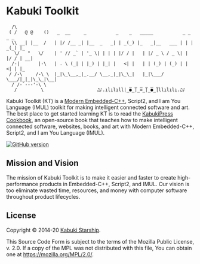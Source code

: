 # Kabuki Toolkit

```AsciiArt
  /\
 ( /   @ @    ()   _  __     _           _    _   _____           _ _    _ _
  \\ __| |__  /   | |/ /__ _| |__  _   _| | _(_) |_   _|__   ___ | | | _(_) |_
   \/   "   \/    | ' // _` | '_ \| | | | |/ / |   | |/ _ \ / _ \| | |/ / | __|
  /-|       |-\   | . \ (_| | |_) | |_| |   <| |   | | (_) | (_) | |   <| | |_
 / /-\     /-\ \  |_|\_\__,_|_.__/ \__,_|_|\_\_|   |_|\___/ \___/|_|_|\_\_|\__|
  / /-`---'-\ \
   /         \                    ♫♪.ılılıll|̲̅̅●̲̅̅|̲̅̅=̲̅̅|̲̅̅●̲̅̅|llılılı.♫♪
```

Kabuki Toolkit (KT) is a [Modern Embedded-C++](https://github.com/KabukiStarship/kabuki.press.cookbook/blob/master/GettingStarted/ModernEmbeddedCPP), Script2, and I am You Language (IMUL) toolkit for making intelligent connected software and art. The best place to get started learning KT is to read the [KabukiPress Cookbook](https://github.com/KabukiStarship/KabukiPressCookbook), an open-source book that teaches how to make intelligent connected software, websites, books, and art with Modern Embedded-C++, Script2, and I am You Language (IMUL).

[![GitHub version](https://badge.fury.io/gh/KabukiStarship%2Fkabuki.toolkit.svg)](https://badge.fury.io/gh/KabukiStarship%2FKabukiToolkit)

## Mission and Vision

The mission of Kabuki Toolkit is to make it easier and faster to create high-performance products in Embedded-C++, Script2, and IMUL. Our vision is too eliminate wasted time, resources, and money with computer software throughout product lifecycles.

## License

Copyright © 2014-20 [Kabuki Starship](https://kabukistarship.com).

This Source Code Form is subject to the terms of the Mozilla Public License, v. 2.0. If a copy of the MPL was not distributed with this file, You can obtain one at <https://mozilla.org/MPL/2.0/>.
